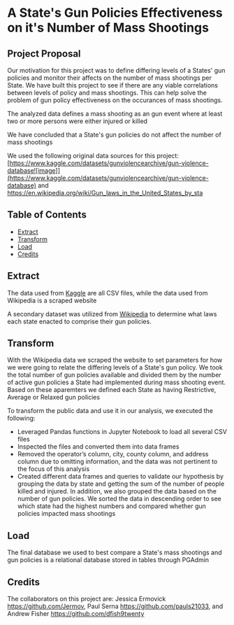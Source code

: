 # A State's Gun Policies Effectiveness on it's Number of Mass Shootings 

## Project Proposal

Our motivation for this project was to define differing levels of a States' gun policies and monitor their affects on the number of mass shootings per State.  We have built this project to see if there are any viable correlations between levels of policy and mass shootings.  This can help solve the problem of gun policy effectiveness on the occurances of mass shootings.  

The analyzed data defines a mass shooting as an gun event where at least two or more persons were either injured or killed

We have concluded that a State's gun policies do not affect the number of mass shootings

We used the following original data sources for this project: [https://www.kaggle.com/datasets/gunviolencearchive/gun-violence-database![image]](https://www.kaggle.com/datasets/gunviolencearchive/gun-violence-database) and [https://en.wikipedia.org/wiki/Gun_laws_in_the_United_States_by_sta ](https://en.wikipedia.org/wiki/Gun_laws_in_the_United_States_by_state)


## Table of Contents

- [Extract](#extract)
- [Transform](#transform)
- [Load](#load)
- [Credits](#credits)





## Extract

The data used from [Kaggle](https://www.kaggle.com/datasets/gunviolencearchive/gun-violence-database) are all CSV files, while the data used from Wikipedia is a scraped website

A secondary dataset was utilized from [Wikipedia](https://en.wikipedia.org/wiki/Gun_laws_in_the_United_States_by_state) to determine what laws each state enacted to comprise their gun policies.



## Transform

With the Wikipedia data we scraped the website to set parameters for how we were going to relate the differing levels of a State's gun policy.  We took the total number of gun policies available and divided them by the number of active gun policies a State had implemented during mass shooting event.  Based on these aparemters we defined each State as having Restrictive, Average or Relaxed gun policies


To transform the public data and use it in our analysis, we executed the following:
- Leveraged Pandas functions in Jupyter Notebook to load all several CSV files
- Inspected the files and converted them into data frames
- Removed the operator’s column, city, county column, and address column due to omitting information, and the data was not pertinent to the focus of this analysis
- Created different data frames and queries to validate our hypothesis by grouping the data by state and getting the sum of the number of people killed and injured. In addition, we also grouped the data based on the number of gun policies. We sorted the data in descending order to see which state had the highest numbers and compared whether gun policies impacted mass shootings


                                      
                       
## Load

The final database we used to best compare a State's mass shootings and gun policies is a relational database stored in tables through PGAdmin






## Credits

The collaborators on this project are: Jessica Ermovick https://github.com/Jermov,
                                       Paul Serna https://github.com/pauls21033, and
                                       Andrew Fisher https://github.com/dfish9twenty
                                       
                                       





